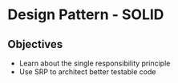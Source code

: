 # Design Pattern - SOLID


## Objectives

- Learn about the single responsibility principle
- Use SRP to architect better testable code

## 